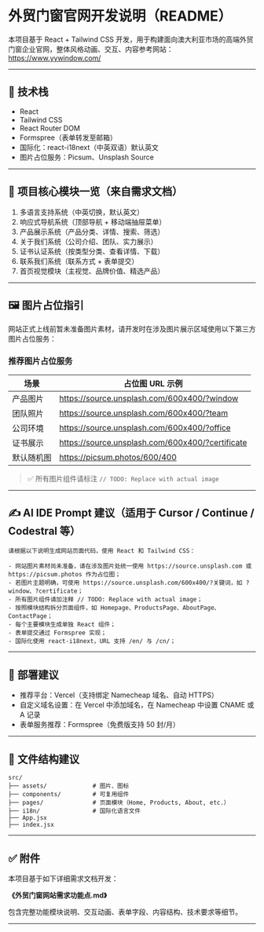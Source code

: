 
# 外贸门窗官网开发说明（README）

本项目基于 React + Tailwind CSS 开发，用于构建面向澳大利亚市场的高端外贸门窗企业官网，整体风格动画、交互、内容参考网站：https://www.yywindow.com/

---

## 🔧 技术栈

- React
- Tailwind CSS
- React Router DOM
- Formspree（表单转发至邮箱）
- 国际化：react-i18next（中英双语）默认英文
- 图片占位服务：Picsum、Unsplash Source

---

## 🧩 项目核心模块一览（来自需求文档）

1. 多语言支持系统（中英切换，默认英文）
2. 响应式导航系统（顶部导航 + 移动端抽屉菜单）
3. 产品展示系统（产品分类、详情、搜索、筛选）
4. 关于我们系统（公司介绍、团队、实力展示）
5. 证书认证系统（按类型分类、查看详情、下载）
6. 联系我们系统（联系方式 + 表单提交）
7. 首页视觉模块（主视觉、品牌价值、精选产品）

---

## 🖼️ 图片占位指引

网站正式上线前暂未准备图片素材，请开发时在涉及图片展示区域使用以下第三方图片占位服务：

### 推荐图片占位服务

| 场景             | 占位图 URL 示例 |
|------------------|-----------------|
| 产品图片         | https://source.unsplash.com/600x400/?window |
| 团队照片         | https://source.unsplash.com/600x400/?team |
| 公司环境         | https://source.unsplash.com/600x400/?office |
| 证书展示         | https://source.unsplash.com/600x400/?certificate |
| 默认随机图       | https://picsum.photos/600/400 |

> ✅ 所有图片组件请标注 `// TODO: Replace with actual image`

---

## ✍️ AI IDE Prompt 建议（适用于 Cursor / Continue / Codestral 等）

```
请根据以下说明生成网站页面代码，使用 React 和 Tailwind CSS：

- 网站图片素材尚未准备，请在涉及图片处统一使用 https://source.unsplash.com 或 https://picsum.photos 作为占位图；
- 若图片主题明确，可使用 https://source.unsplash.com/600x400/?关键词，如 ?window、?certificate；
- 所有图片组件请加注释 // TODO: Replace with actual image；
- 按照模块结构拆分页面组件，如 Homepage、ProductsPage、AboutPage、ContactPage；
- 每个主要模块生成单独 React 组件；
- 表单提交通过 Formspree 实现；
- 国际化使用 react-i18next，URL 支持 /en/ 与 /cn/；
```

---

## 🚀 部署建议

- 推荐平台：Vercel（支持绑定 Namecheap 域名、自动 HTTPS）
- 自定义域名设置：在 Vercel 中添加域名，在 Namecheap 中设置 CNAME 或 A 记录
- 表单服务推荐：Formspree（免费版支持 50 封/月）

---

## 📂 文件结构建议

```
src/
├── assets/             # 图片、图标
├── components/         # 可复用组件
├── pages/              # 页面模块（Home, Products, About, etc.）
├── i18n/               # 国际化语言文件
├── App.jsx
├── index.jsx
```

---

## ✅ 附件

本项目基于如下详细需求文档开发：

**《外贸门窗网站需求功能点.md》**

包含完整功能模块说明、交互动画、表单字段、内容结构、技术要求等细节。

---
